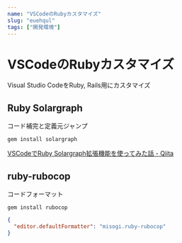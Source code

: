 ```yaml
---
name: "VSCodeのRubyカスタマイズ"
slug: "euehqul"
tags: ["開発環境"]
---
```


# VSCodeのRubyカスタマイズ

Visual Studio CodeをRuby, Rails用にカスタマイズ

## Ruby Solargraph

コード補完と定義元ジャンプ

```
gem install solargraph
```

[VSCodeでRuby Solargraph拡張機能を使ってみた話 - Qiita](https://qiita.com/hideki0145/items/d6a18095f95d57eebe96)


## ruby-rubocop

コードフォーマット

```
gem install rubocop
```

```json
{
  "editor.defaultFormatter": "misogi.ruby-rubocop"
}
```
